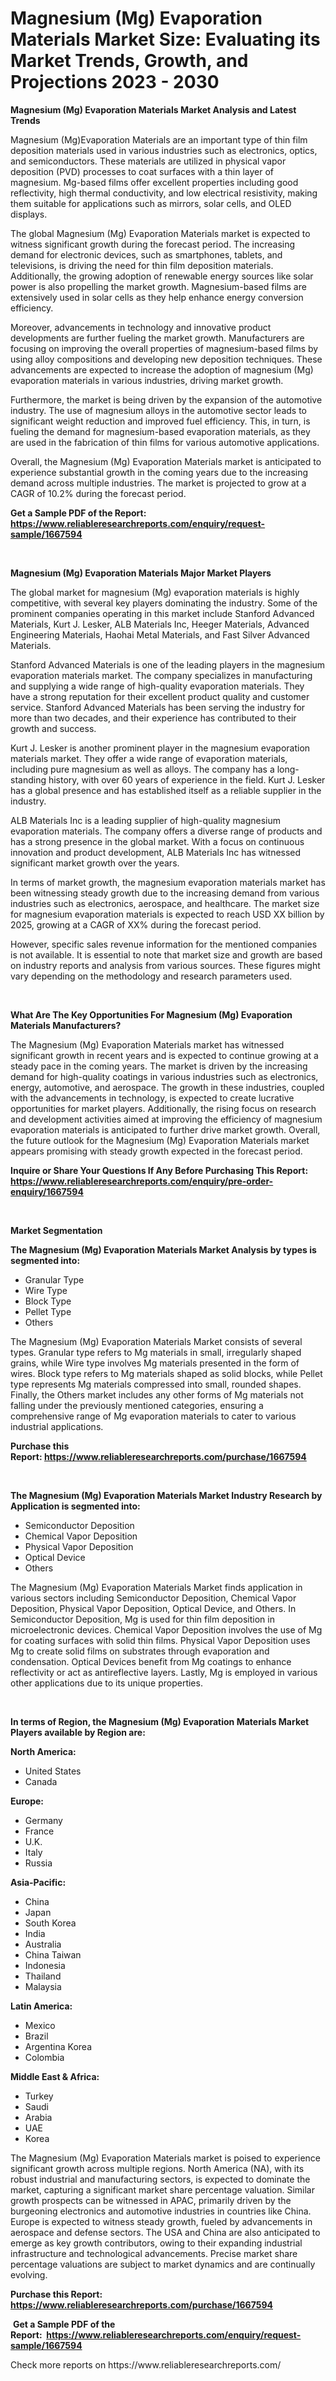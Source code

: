 <p><h1>Magnesium (Mg) Evaporation Materials Market Size: Evaluating its Market Trends, Growth, and Projections 2023 - 2030</h1></p><p><strong>Magnesium (Mg) Evaporation Materials Market Analysis and Latest Trends</strong></p>
<p><p>Magnesium (Mg)Evaporation Materials are an important type of thin film deposition materials used in various industries such as electronics, optics, and semiconductors. These materials are utilized in physical vapor deposition (PVD) processes to coat surfaces with a thin layer of magnesium. Mg-based films offer excellent properties including good reflectivity, high thermal conductivity, and low electrical resistivity, making them suitable for applications such as mirrors, solar cells, and OLED displays.</p><p>The global Magnesium (Mg) Evaporation Materials market is expected to witness significant growth during the forecast period. The increasing demand for electronic devices, such as smartphones, tablets, and televisions, is driving the need for thin film deposition materials. Additionally, the growing adoption of renewable energy sources like solar power is also propelling the market growth. Magnesium-based films are extensively used in solar cells as they help enhance energy conversion efficiency.</p><p>Moreover, advancements in technology and innovative product developments are further fueling the market growth. Manufacturers are focusing on improving the overall properties of magnesium-based films by using alloy compositions and developing new deposition techniques. These advancements are expected to increase the adoption of magnesium (Mg) evaporation materials in various industries, driving market growth.</p><p>Furthermore, the market is being driven by the expansion of the automotive industry. The use of magnesium alloys in the automotive sector leads to significant weight reduction and improved fuel efficiency. This, in turn, is fueling the demand for magnesium-based evaporation materials, as they are used in the fabrication of thin films for various automotive applications.</p><p>Overall, the Magnesium (Mg) Evaporation Materials market is anticipated to experience substantial growth in the coming years due to the increasing demand across multiple industries. The market is projected to grow at a CAGR of 10.2% during the forecast period.</p></p>
<p><strong>Get a Sample PDF of the Report:&nbsp; <a href="https://www.reliableresearchreports.com/enquiry/request-sample/1667594">https://www.reliableresearchreports.com/enquiry/request-sample/1667594</a></strong></p>
<p>&nbsp;</p>
<p><strong>Magnesium (Mg) Evaporation Materials Major Market Players</strong></p>
<p><p>The global market for magnesium (Mg) evaporation materials is highly competitive, with several key players dominating the industry. Some of the prominent companies operating in this market include Stanford Advanced Materials, Kurt J. Lesker, ALB Materials Inc, Heeger Materials, Advanced Engineering Materials, Haohai Metal Materials, and Fast Silver Advanced Materials.</p><p>Stanford Advanced Materials is one of the leading players in the magnesium evaporation materials market. The company specializes in manufacturing and supplying a wide range of high-quality evaporation materials. They have a strong reputation for their excellent product quality and customer service. Stanford Advanced Materials has been serving the industry for more than two decades, and their experience has contributed to their growth and success.</p><p>Kurt J. Lesker is another prominent player in the magnesium evaporation materials market. They offer a wide range of evaporation materials, including pure magnesium as well as alloys. The company has a long-standing history, with over 60 years of experience in the field. Kurt J. Lesker has a global presence and has established itself as a reliable supplier in the industry.</p><p>ALB Materials Inc is a leading supplier of high-quality magnesium evaporation materials. The company offers a diverse range of products and has a strong presence in the global market. With a focus on continuous innovation and product development, ALB Materials Inc has witnessed significant market growth over the years.</p><p>In terms of market growth, the magnesium evaporation materials market has been witnessing steady growth due to the increasing demand from various industries such as electronics, aerospace, and healthcare. The market size for magnesium evaporation materials is expected to reach USD XX billion by 2025, growing at a CAGR of XX% during the forecast period.</p><p>However, specific sales revenue information for the mentioned companies is not available. It is essential to note that market size and growth are based on industry reports and analysis from various sources. These figures might vary depending on the methodology and research parameters used.</p></p>
<p>&nbsp;</p>
<p><strong>What Are The Key Opportunities For Magnesium (Mg) Evaporation Materials Manufacturers?</strong></p>
<p><p>The Magnesium (Mg) Evaporation Materials market has witnessed significant growth in recent years and is expected to continue growing at a steady pace in the coming years. The market is driven by the increasing demand for high-quality coatings in various industries such as electronics, energy, automotive, and aerospace. The growth in these industries, coupled with the advancements in technology, is expected to create lucrative opportunities for market players. Additionally, the rising focus on research and development activities aimed at improving the efficiency of magnesium evaporation materials is anticipated to further drive market growth. Overall, the future outlook for the Magnesium (Mg) Evaporation Materials market appears promising with steady growth expected in the forecast period.</p></p>
<p><strong>Inquire or Share Your Questions If Any Before Purchasing This Report: <a href="https://www.reliableresearchreports.com/enquiry/pre-order-enquiry/1667594">https://www.reliableresearchreports.com/enquiry/pre-order-enquiry/1667594</a></strong></p>
<p>&nbsp;</p>
<p><strong>Market Segmentation</strong></p>
<p><strong>The Magnesium (Mg) Evaporation Materials Market Analysis by types is segmented into:</strong></p>
<p><ul><li>Granular Type</li><li>Wire Type</li><li>Block Type</li><li>Pellet Type</li><li>Others</li></ul></p>
<p><p>The Magnesium (Mg) Evaporation Materials Market consists of several types. Granular type refers to Mg materials in small, irregularly shaped grains, while Wire type involves Mg materials presented in the form of wires. Block type refers to Mg materials shaped as solid blocks, while Pellet type represents Mg materials compressed into small, rounded shapes. Finally, the Others market includes any other forms of Mg materials not falling under the previously mentioned categories, ensuring a comprehensive range of Mg evaporation materials to cater to various industrial applications.</p></p>
<p><strong>Purchase this Report:&nbsp;<a href="https://www.reliableresearchreports.com/purchase/1667594">https://www.reliableresearchreports.com/purchase/1667594</a></strong></p>
<p>&nbsp;</p>
<p><strong>The Magnesium (Mg) Evaporation Materials Market Industry Research by Application is segmented into:</strong></p>
<p><ul><li>Semiconductor Deposition</li><li>Chemical Vapor Deposition</li><li>Physical Vapor Deposition</li><li>Optical Device</li><li>Others</li></ul></p>
<p><p>The Magnesium (Mg) Evaporation Materials Market finds application in various sectors including Semiconductor Deposition, Chemical Vapor Deposition, Physical Vapor Deposition, Optical Device, and Others. In Semiconductor Deposition, Mg is used for thin film deposition in microelectronic devices. Chemical Vapor Deposition involves the use of Mg for coating surfaces with solid thin films. Physical Vapor Deposition uses Mg to create solid films on substrates through evaporation and condensation. Optical Devices benefit from Mg coatings to enhance reflectivity or act as antireflective layers. Lastly, Mg is employed in various other applications due to its unique properties.</p></p>
<p>&nbsp;</p>
<p><strong>In terms of Region, the Magnesium (Mg) Evaporation Materials Market Players available by Region are:</strong></p>
<p>
    <p> <strong> North America: </strong>
        <ul>
            <li>United States</li>
            <li>Canada</li>
        </ul>
        </p> 
    <p> <strong> Europe: </strong>
        <ul>
            <li>Germany</li>
            <li>France</li>
            <li>U.K.</li>
            <li>Italy</li>
            <li>Russia</li>
        </ul>
        </p> 
    <p> <strong> Asia-Pacific: </strong>
        <ul>
            <li>China</li>
            <li>Japan</li>
            <li>South Korea</li>
            <li>India</li>
            <li>Australia</li>
            <li>China Taiwan</li>
            <li>Indonesia</li>
            <li>Thailand</li>
            <li>Malaysia</li>
        </ul>
        </p> 
    <p> <strong> Latin America: </strong>
        <ul>
            <li>Mexico</li>
            <li>Brazil</li>
            <li>Argentina Korea</li>
            <li>Colombia</li>
        </ul>
        </p> 
    <p> <strong> Middle East & Africa: </strong>
        <ul>
            <li>Turkey</li>
            <li>Saudi</li>
            <li>Arabia</li>
            <li>UAE</li>
            <li>Korea</li>
        </ul>
    </p>
    </p>
<p><p>The Magnesium (Mg) Evaporation Materials market is poised to experience significant growth across multiple regions. North America (NA), with its robust industrial and manufacturing sectors, is expected to dominate the market, capturing a significant market share percentage valuation. Similar growth prospects can be witnessed in APAC, primarily driven by the burgeoning electronics and automotive industries in countries like China. Europe is expected to witness steady growth, fueled by advancements in aerospace and defense sectors. The USA and China are also anticipated to emerge as key growth contributors, owing to their expanding industrial infrastructure and technological advancements. Precise market share percentage valuations are subject to market dynamics and are continually evolving.</p></p>
<p><strong>Purchase this Report: <a href="https://www.reliableresearchreports.com/purchase/1667594">https://www.reliableresearchreports.com/purchase/1667594</a></strong></p>
<p>&nbsp;<strong>Get a Sample PDF of the Report:&nbsp;&nbsp;<a href="https://www.reliableresearchreports.com/enquiry/request-sample/1667594">https://www.reliableresearchreports.com/enquiry/request-sample/1667594</a></strong></p>
<p><strong></strong></p>
<p>Check more reports on https://www.reliableresearchreports.com/</p>